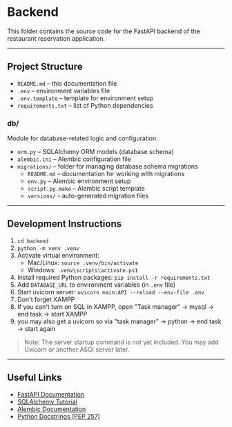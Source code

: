 # Backend

This folder contains the source code for the FastAPI backend of the restaurant reservation application.

---

## Project Structure

- `README.md` – this documentation file  
- `.env` – environment variables file  
- `.env.template` – template for environment setup  
- `requirements.txt` – list of Python dependencies  

### db/

Module for database-related logic and configuration.

- `orm.py` – SQLAlchemy ORM models (database schema)  
- `alembic.ini` – Alembic configuration file  
- `migrations/` – folder for managing database schema migrations  
  - `README.md` – documentation for working with migrations  
  - `env.py` – Alembic environment setup  
  - `script.py.mako` – Alembic script template  
  - `versions/` – auto-generated migration files  

---

## Development Instructions

1. `cd backend`  
2. `python -m venv .venv`  
3. Activate virtual environment:  
    - Mac/Linux: `source .venv/bin/activate`  
    - Windows: `.venv\scripts\activate.ps1`  
4. Install required Python packages: `pip install -r requirements.txt`  
5. Add `DATABASE_URL` to environment variables (in `.env` file)  
6. Start uvicorn server: `uvicorn main:API --reload --env-file .env`
7. Don't forget XAMPP
8. If you can't turn on SQL in XAMPP, open "Task manager" -> mysql -> end task -> start XAMPP
9. you may also get a uvicorn so via "task manager" -> python -> end task -> start again 

> Note: The server startup command is not yet included. You may add Uvicorn or another ASGI server later.

---

## Useful Links

- [FastAPI Documentation](https://fastapi.tiangolo.com/)
- [SQLAlchemy Tutorial](https://docs.sqlalchemy.org/en/20/tutorial/index.html)
- [Alembic Documentation](https://alembic.sqlalchemy.org/)
- [Python Docstrings (PEP 257)](https://www.python.org/dev/peps/pep-0257/)
